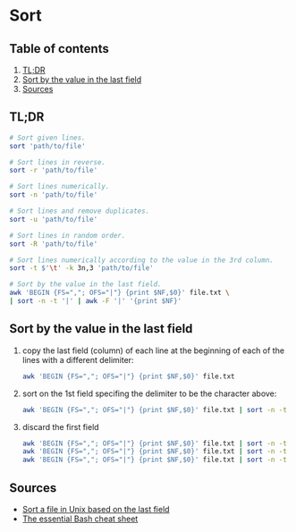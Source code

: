 # Sort

## Table of contents <!-- omit in toc -->

1. [TL;DR](#tldr)
1. [Sort by the value in the last field](#sort-by-the-value-in-the-last-field)
1. [Sources](#sources)

## TL;DR

```sh
# Sort given lines.
sort 'path/to/file'

# Sort lines in reverse.
sort -r 'path/to/file'

# Sort lines numerically.
sort -n 'path/to/file'

# Sort lines and remove duplicates.
sort -u 'path/to/file'

# Sort lines in random order.
sort -R 'path/to/file'

# Sort lines numerically according to the value in the 3rd column.
sort -t $'\t' -k 3n,3 'path/to/file'

# Sort by the value in the last field.
awk 'BEGIN {FS=","; OFS="|"} {print $NF,$0}' file.txt \
| sort -n -t '|' | awk -F '|' '{print $NF}'
```

## Sort by the value in the last field

1. copy the last field (column) of each line at the beginning of each of the lines with a different delimiter:

   ```sh
   awk 'BEGIN {FS=","; OFS="|"} {print $NF,$0}' file.txt
   ```

1. sort on the 1st field specifing the delimiter to be the character above:

   ```sh
   awk 'BEGIN {FS=","; OFS="|"} {print $NF,$0}' file.txt | sort -n -t '|'
   ```

1. discard the first field

   ```sh
   awk 'BEGIN {FS=","; OFS="|"} {print $NF,$0}' file.txt | sort -n -t '|' | awk -F '|' '{print $NF}'
   awk 'BEGIN {FS=","; OFS="|"} {print $NF,$0}' file.txt | sort -n -t '|' | awk -F '|' '{print $2}'
   awk 'BEGIN {FS=","; OFS="|"} {print $NF,$0}' file.txt | sort -n -t '|' | cut -d '|' -f 2
   ```

## Sources

- [Sort a file in Unix based on the last field]
- [The essential Bash cheat sheet]

<!--
  References
  -->

<!-- Others -->
[sort a file in unix based on the last field]: http://www.unixcl.com/2010/11/sort-file-based-on-last-field-unix.html
[the essential bash cheat sheet]: https://betterprogramming.pub/the-essential-bash-cheat-sheet-e1c3df06560
